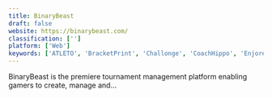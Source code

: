 ```yaml
---
title: BinaryBeast
draft: false 
website: https://binarybeast.com/
classification: ['']
platform: ['Web']
keywords: ['ATLETO', 'BracketPrint', 'Challonge', 'CoachHippo', 'Enjore', 'Lockeroom', 'March Madness Bracket', 'Nolife.gg', 'Score7', 'Teammate', 'Teamstuff', 'TournamentMango', 'Ultimate Tournament', 'Zen Organizer']
---
```

BinaryBeast is the premiere tournament management platform enabling gamers to create, manage and...